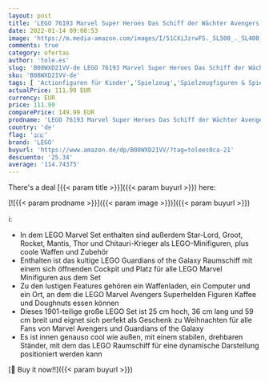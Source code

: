 ```yaml
---
layout: post
title: 'LEGO 76193 Marvel Super Heroes Das Schiff der Wächter Avengers Spielzeug Set mit Raumschiff aus Guardians of The Galaxy'
date: 2022-01-14 09:08:53
image: 'https://m.media-amazon.com/images/I/51CXiJzrwFS._SL500_._SL400_.jpg'
comments: true
category: ofertas
author: 'tole.es'
slug: 'B08WXD21VV-de LEGO 76193 Marvel Super Heroes Das Schiff der Wächter...'
sku: 'B08WXD21VV-de'
tags: [ 'Actionfiguren für Kinder','Spielzeug','Spielzeugfiguren & Spielsets','lego', ]
actualPrice: 111.99 EUR
currency: EUR
price: 111.99
comparePrice: 149.99 EUR
prodname: 'LEGO 76193 Marvel Super Heroes Das Schiff der Wächter Avengers Spielzeug Set mit Raumschiff aus Guardians of The Galaxy'
country: 'de'
flag: '🇩🇪'
brand: 'LEGO'
buyurl: 'https://www.amazon.de/dp/B08WXD21VV/?tag=tolees0ca-21'
descuento: '25.34'
average: '114.74375'
---
```


There's a deal [{{< param title >}}]({{< param buyurl >}})  here:

[![{{< param prodname >}}]({{< param image >}})]({{< param buyurl >}})

ℹ️:

- In dem LEGO Marvel Set enthalten sind außerdem Star-Lord, Groot, Rocket, Mantis, Thor und Chitauri-Krieger als LEGO-Minifiguren, plus coole Waffen und Zubehör
- Enthalten ist das kultige LEGO Guardians of the Galaxy Raumschiff mit einem sich öffnenden Cockpit und Platz für alle LEGO Marvel Minifiguren aus dem Set
- Zu den lustigen Features gehören ein Waffenladen, ein Computer und ein Ort, an dem die LEGO Marvel Avengers Superhelden Figuren Kaffee und Doughnuts essen können
- Dieses 1901-teilige große LEGO Set ist 25 cm hoch, 36 cm lang und 59 cm breit und eignet sich perfekt als Geschenk zu Weihnachten für alle Fans von Marvel Avengers und Guardians of the Galaxy
- Es ist innen genauso cool wie außen, mit einem stabilen, drehbaren Ständer, mit dem das LEGO Raumschiff für eine dynamische Darstellung positioniert werden kann

[🛒 Buy it now!!]({{< param buyurl >}})
